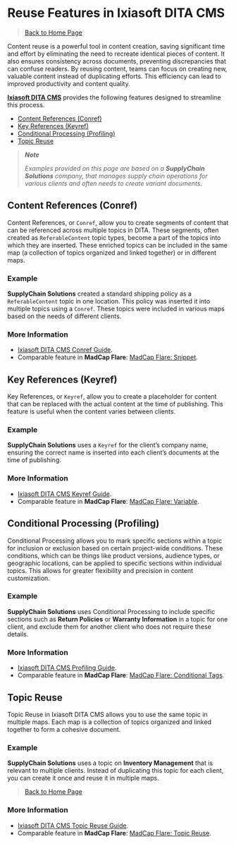 # Reuse Features in Ixiasoft DITA CMS

> [Back to Home Page](index.md)

Content reuse is a powerful tool in content creation, saving significant time and effort by eliminating the need to recreate identical pieces of content. It also ensures consistency across documents, preventing discrepancies that can confuse readers. By reusing content, teams can focus on creating new, valuable content instead of duplicating efforts. This efficiency can lead to improved productivity and content quality.

[**Ixiasoft DITA CMS**](https://www.ixiasoft.com/) provides the following features designed to streamline this process.

- [Content References (Conref)](#content-references-conref)
- [Key References (Keyref)](#key-references-keyref)
- [Conditional Processing (Profiling)](#conditional-processing-profiling)
- [Topic Reuse](#topic-reuse)

> **_Note_**
>
> _Examples provided on this page are based on a **SupplyChain Solutions** company, that manages supply chain operations for various clients and often needs to create variant documents._

## Content References (Conref)

Content References, or `Conref`, allow you to create segments of content that can be referenced across multiple topics in DITA. These segments, often created as `ReferableContent` topic types, become a part of the topics into which they are inserted. These enriched topics can be included in the same map (a collection of topics organized and linked together) or in different maps.

### Example

**SupplyChain Solutions** created a standard shipping policy as a `ReferableContent` topic in one location. This policy was inserted it into multiple topics using a `Conref`. These topics were included in various maps based on the needs of different clients.

### More Information

- [Ixiasoft DITA CMS Conref Guide](https://www.ixiasoft.com/documentation/IXIASOFT_CCMS/6.8/User_Guides_Advanced_User_Standard/en/lar1396892881040.html"%20\t%20"_blank).
- Comparable feature in **MadCap Flare**: [MadCap Flare: Snippet](https://www.madcapsoftware.com/blog/guest-post-madcap-flare-101-8-variables-and-snippets/"%20\t%20"_blank).

## Key References (Keyref)

Key References, or `Keyref`, allow you to create a placeholder for content that can be replaced with the actual content at the time of publishing. This feature is useful when the content varies between clients.

### Example

**SupplyChain Solutions** uses a `Keyref` for the client’s company name, ensuring the correct name is inserted into each client’s documents at the time of publishing.

### More Information

- [Ixiasoft DITA CMS Keyref Guide](https://www.ixiasoft.com/documentation/IXIASOFT_CCMS/5.0/User_Guides_Advanced_User_DRM/per1389986050420_7.html"%20\t%20"_blank).
- Comparable feature in **MadCap Flare**: [MadCap Flare: Variable](https://www.madcapsoftware.com/blog/guest-post-madcap-flare-101-8-variables-and-snippets/"%20\t%20"_blank).

## Conditional Processing (Profiling)

Conditional Processing allows you to mark specific sections within a topic for inclusion or exclusion based on certain project-wide conditions. These conditions, which can be things like product versions, audience types, or geographic locations, can be applied to specific sections within individual topics. This allows for greater flexibility and precision in content customization.

### Example

**SupplyChain Solutions** uses Conditional Processing to include specific sections such as **Return Policies** or **Warranty Information** in a topic for one client, and exclude them for another client who does not require these details.

### More Information

- [Ixiasoft DITA CMS Profiling Guide](https://www.ixiasoft.com/documentation/IXIASOFT_CCMS/6.8/User_Guides_Advanced_User_Standard/en/per1389986186479.html"%20\t%20"_blank).
- Comparable feature in **MadCap Flare**: [MadCap Flare: Conditional Tags](https://www.madcapsoftware.com/blog/tips-and-tricks-using-conditions-in-madcap-flare/"%20\t%20"_blank).

## Topic Reuse

Topic Reuse in Ixiasoft DITA CMS allows you to use the same topic in multiple maps. Each map is a collection of topics organized and linked together to form a cohesive document.

### Example

**SupplyChain Solutions** uses a topic on **Inventory Management** that is relevant to multiple clients. Instead of duplicating this topic for each client, you can create it once and reuse it in multiple maps.

> [Back to Home Page](index.md)

### More Information

- [Ixiasoft DITA CMS Topic Reuse Guide](https://www.ixiasoft.com/documentation/IXIASOFT_CCMS/6.3/User_Guides_Contributors_Standard/en/cab1556029603998.html"%20\t%20"_blank).
- Comparable feature in **MadCap Flare**: [MadCap Flare: Topic Reuse](https://forums.madcapsoftware.com/viewtopic.php?t=28997"%20\t%20"_blank).

